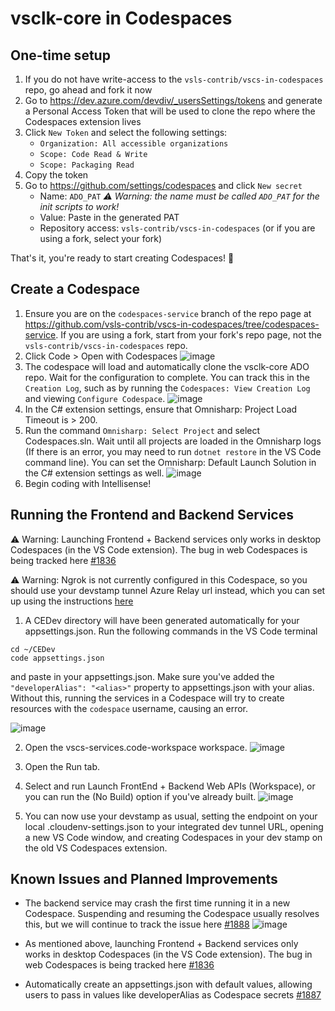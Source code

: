 # vsclk-core in Codespaces
## One-time setup
1. If you do not have write-access to the `vsls-contrib/vscs-in-codespaces` repo, go ahead and fork it now
1. Go to https://dev.azure.com/devdiv/_usersSettings/tokens and generate a Personal Access Token that will be used to clone the repo where the Codespaces extension lives
1. Click `New Token` and select the following settings:
    * `Organization: All accessible organizations`
    * `Scope: Code Read & Write`
    * `Scope: Packaging Read`
1. Copy the token
1. Go to https://github.com/settings/codespaces and click `New secret`
    * Name: `ADO_PAT` _:warning: Warning: the name must be called `ADO_PAT` for the init scripts to work!_
    * Value: Paste in the generated PAT
    * Repository access: `vsls-contrib/vscs-in-codespaces` (or if you are using a fork, select your fork)
    
That's it, you're ready to start creating Codespaces! :rocket:

## Create a Codespace
1. Ensure you are on the `codespaces-service` branch of the repo page at https://github.com/vsls-contrib/vscs-in-codespaces/tree/codespaces-service. If you are using a fork, start from your fork's repo page, not the `vsls-contrib/vscs-in-codespaces` repo.
1. Click Code > Open with Codespaces
![image](https://user-images.githubusercontent.com/33612256/101836197-cb767700-3af1-11eb-9a61-ce64a2f7ea0e.png)
1. The codespace will load and automatically clone the vsclk-core ADO repo. Wait for the configuration to complete. You can track this in the `Creation Log`, such as by running the `Codespaces: View Creation Log` and viewing `Configure Codespace`.
![image](https://user-images.githubusercontent.com/746020/101095940-99a26500-3573-11eb-8bf1-1ae14d2d8dd1.png)
1. In the C# extension settings, ensure that Omnisharp: Project Load Timeout is > 200.
1. Run the command `Omnisharp: Select Project` and select Codespaces.sln. Wait until all projects are loaded in the Omnisharp logs (If there is an error, you may need to run `dotnet restore` in the VS Code command line). You can set the Omnisharp: Default Launch Solution in the C# extension settings as well.
![image](https://user-images.githubusercontent.com/33612256/101835693-01672b80-3af1-11eb-97d7-a5bda056f9d3.png)
1. Begin coding with Intellisense!

## Running the Frontend and Backend Services
:warning: Warning: Launching Frontend + Backend services only works in desktop Codespaces (in the VS Code extension). The bug in web Codespaces is being tracked here [#1836](https://github.com/microsoft/vssaas-planning/issues/1836)

:warning: Warning: Ngrok is not currently configured in this Codespace, so you should use your devstamp tunnel Azure Relay url instead, which you can set up using the instructions [here](https://github.com/microsoft/vssaas-planning/wiki/Integrated-Devstamp-Tunnel)
1. A CEDev directory will have been generated automatically for your appsettings.json. Run the following commands in the VS Code terminal
```
cd ~/CEDev
code appsettings.json
```
and paste in your appsettings.json. Make sure you've added the `"developerAlias": "<alias>"` property to appsettings.json with your alias. Without this, running the services in a Codespace will try to create resources with the `codespace` username, causing an error.

![image](https://user-images.githubusercontent.com/33612256/102140759-bf5e2280-3e2d-11eb-8290-b8ee45e9844f.png)

2. Open the vscs-services.code-workspace workspace.
![image](https://user-images.githubusercontent.com/33612256/102133534-3e9a2900-3e23-11eb-9cfa-31bf294b78e8.png)

3. Open the Run tab.

4. Select and run Launch FrontEnd + Backend Web APIs (Workspace), or you can run the (No Build) option if you've already built.
![image](https://user-images.githubusercontent.com/33612256/102133636-67bab980-3e23-11eb-846d-831e2496c0ad.png)

5. You can now use your devstamp as usual, setting the endpoint on your local .cloudenv-settings.json to your integrated dev tunnel URL, opening a new VS Code window, and creating Codespaces in your dev stamp on the old VS Codespaces extension.

## Known Issues and Planned Improvements
* The backend service may crash the first time running it in a new Codespace. Suspending and resuming the Codespace usually resolves this, but we will continue to track the issue here [#1888](https://github.com/microsoft/vssaas-planning/issues/1888)
![image](https://user-images.githubusercontent.com/33612256/102268767-b3d03180-3ee9-11eb-8d95-96f1860fcea7.png)

* As mentioned above, launching Frontend + Backend services only works in desktop Codespaces (in the VS Code extension). The bug in web Codespaces is being tracked here [#1836](https://github.com/microsoft/vssaas-planning/issues/1836)

* Automatically create an appsettings.json with default values, allowing users to pass in values like developerAlias as Codespace secrets [#1887](https://github.com/microsoft/vssaas-planning/issues/1887)
